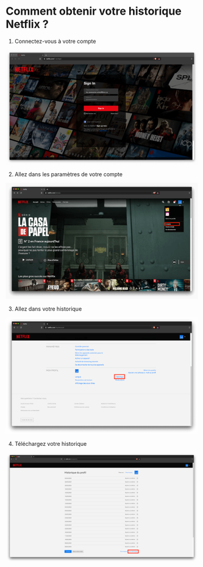 # Comment obtenir votre historique Netflix ?

1. Connectez-vous à votre compte

![Page de connexion Netflix](.github/tutorial/fr/login.png "Page de connexion Netflix")

2. Allez dans les paramètres de votre compte

![Page principale Netflix](.github/tutorial/fr/main.png "Page principale Netflix")

3. Allez dans votre historique

![Page de compte Netflix](.github/tutorial/fr/account.png "Page de compte Netflix")

4. Téléchargez votre historique

![Page d'historique Netflix](.github/tutorial/fr/activity.png "Page d'historique Netflix")
